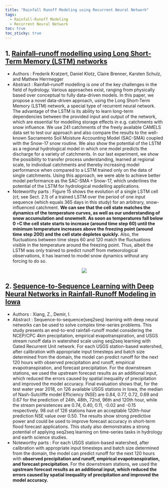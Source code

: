 ```yaml
---
title: "Rainfall Runoff Modeling using Recurrent Neural Network"
tags: 
  - Rainfall-Runoff Modeling
  - Recurrent Neural Network
toc: true
toc_sticky: true
---
```


## 1. [Rainfall–runoff modelling using Long Short-Term Memory (LSTM) networks](https://hess.copernicus.org/articles/22/6005/2018/)
 - Authors : Frederik Kratzert, Daniel Klotz, Claire Brenner, Karsten Schulz, and Mathew Herrnegger
 - Abstract : Rainfall–runoff modelling is one of the key challenges in the field of hydrology. Various approaches exist, ranging from physically based over conceptual to fully data-driven models. In this paper, we propose a novel data-driven approach, using the Long Short-Term Memory (LSTM) network, a special type of recurrent neural network. The advantage of the LSTM is its ability to learn long-term dependencies between the provided input and output of the network, which are essential for modelling storage effects in e.g. catchments with snow influence. We use 241 catchments of the freely available CAMELS data set to test our approach and also compare the results to the well-known Sacramento Soil Moisture Accounting Model (SAC-SMA) coupled with the Snow-17 snow routine. We also show the potential of the LSTM as a regional hydrological model in which one model predicts the discharge for a variety of catchments. In our last experiment, we show the possibility to transfer process understanding, learned at regional scale, to individual catchments and thereby increasing model performance when compared to a LSTM trained only on the data of single catchments. Using this approach, we were able to achieve better model performance as the SAC-SMA + Snow-17, which underlines the potential of the LSTM for hydrological modelling applications.
 - Noteworthy parts : Figure 15 shows the evolution of a single LSTM cell (ct; see Sect. 2.1) of a trained LSTM over the period of one input sequence (which equals 365 days in this study) for an arbitrary, snow-influenced catchment. **We can see that the cell state matches the dynamics of the temperature curves, as well as our understanding of snow accumulation and snowmelt. As soon as temperatures fall below 0 ∘C the cell state starts to increase (around time step 60) until the minimum temperature increases above the freezing point (around time step 200) and the cell state depletes quickly.** Also, the fluctuations between time steps 60 and 120 match the fluctuations visible in the temperature around the freezing point. Thus, albeit the LSTM was only trained to predict runoff from meteorological observations, it has learned to model snow dynamics without any forcing to do so.

<p align="center"><img src="https://hess.copernicus.org/articles/22/6005/2018/hess-22-6005-2018-f15-thumb.png"></p>

## 2. [Sequence-to-Sequence Learning with Deep Neural Networks in Rainfall-Runoff Modeling in Iowa](https://ui.adsabs.harvard.edu/abs/2019AGUFMIN51D0670X/abstract)
 - Authors : Xiang, Z., Demir, I.
 - Abstract : Sequence-to-sequence(seq2seq) learning with deep neural networks can be used to solve complex time-series problems. This study presents an end-to-end rainfall-runoff model considering the NCEP/CPC 4km precipitation, empirical evapotranspiration, and USGS stream runoff data in watershed scale using seq2seq learning with Gated Recurrent Unit network. For each USGS station-based watershed, after calibration with appropriate input timesteps and batch size determined from the domain, the model can predict runoff for the next 120 hours with observed precipitation and runoff, empirical evapotranspiration, and forecast precipitation. For the downstream stations, we used the upstream forecast results as an additional input, which reduced the errors caused by spatial inequality of precipitation and improved the model accuracy. Final evaluation shows that, for the test water year 2018, on 126 available USGS stations in Iowa, the median of Nash-Sutcliffe model Efficiency (NSE) are 0.84, 0.77, 0.72, 0.69 and 0.67 for the prediction of 24th, 48th, 72nd, 96th and 120th hour, while the stream persistences are 0.74, 0.40, 0.11, -0.02 and -0.15 respectively. 98 out of 126 stations have an acceptable 120th-hour prediction NSE value over 0.50. The results show strong predictive power and could be used to improve forecast accuracy in short-term flood forecast applications. This study also demonstrates a strong potential of applying seq2seq learning on time-series tasks in hydrology and earth science studies.
 - Noteworthy parts : For each USGS station-based watershed, after calibration with appropriate input timesteps and batch size determined from the domain, the model can predict runoff for the next 120 hours with **observed precipitation and runoff, empirical evapotranspiration, and forecast precipitation**. For the downstream stations, we used the **upstream forecast results as an additional input, which reduced the errors caused by spatial inequality of precipitation and improved the model accuracy.**
